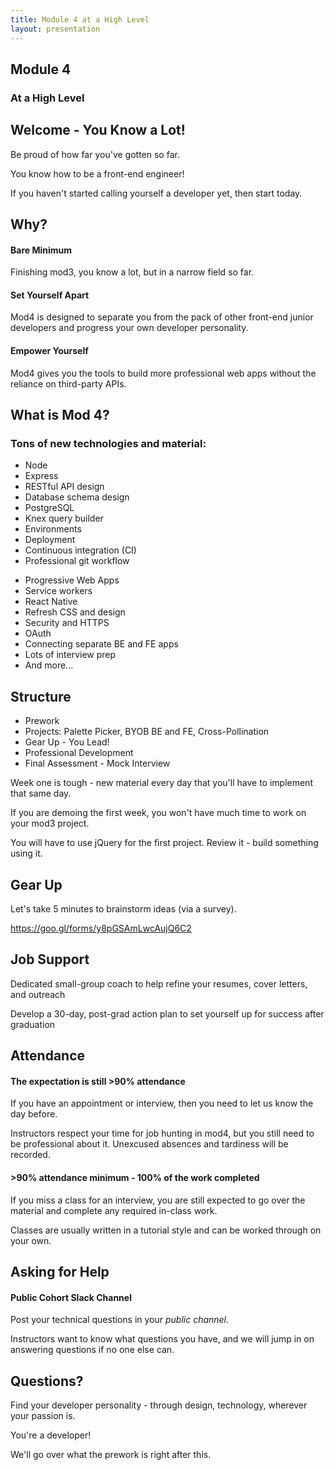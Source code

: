 ```yaml
---
title: Module 4 at a High Level
layout: presentation
---
```


<section>
  <h1>Module 4</h1>
  <h3>At a High Level</h3>
</section>

<section>
  <section>
    <h2>Welcome - You Know a Lot!</h2>
    <p>Be proud of how far you've gotten so far.</p>
    <p>You know how to be a front-end engineer!</p>
    <p>If you haven't started calling yourself a developer yet, then start today.</p>
  </section>
  <section>
    <h2>Why?</h2>
  </section>
  <section>
    <h4>Bare Minimum</h4>
    <p>Finishing mod3, you know a lot, but in a narrow field so far.</p>
  </section>
  <section>
    <h4>Set Yourself Apart</h4>
    <p>Mod4 is designed to separate you from the pack of other front-end junior developers and progress your own developer personality.</p>
  </section>
  <section>
    <h4>Empower Yourself</h4>
    <p>Mod4 gives you the tools to build more professional web apps without the reliance on third-party APIs.</p>
  </section>
</section>

<section>
  <section>
    <h2>What is Mod 4?</h2>
  </section>
  <section>
    <h3>Tons of new technologies and material:</h3>
    <ul>
      <li>Node</li>
      <li>Express</li>
      <li>RESTful API design</li>
      <li>Database schema design</li>
      <li>PostgreSQL</li>
      <li>Knex query builder</li>
      <li>Environments</li>
      <li>Deployment</li>
      <li>Continuous integration (CI)</li>
      <li>Professional git workflow</li>
    </ul>
  </section>
  <section>
    <ul>
      <li>Progressive Web Apps</li>
      <li>Service workers</li>
      <li>React Native</li>
      <li>Refresh CSS and design</li>
      <li>Security and HTTPS</li>
      <li>OAuth</li>
      <li>Connecting separate BE and FE apps</li>
      <li>Lots of interview prep</li>
      <li>And more...</li>
    </ul>
  </section>
</section>

<section>
  <section>
    <h2>Structure</h2>
  </section>
  <section>
    <ul>
      <li>Prework</li>
      <li>Projects: Palette Picker, BYOB BE and FE, Cross-Pollination</li>
      <li>Gear Up - You Lead!</li>
      <li>Professional Development</li>
      <li>Final Assessment - Mock Interview</li>
    </ul>
  </section>
  <section>
    <p>Week one is tough - new material every day that you'll have to implement that same day.</p>
    <p>If you are demoing the first week, you won't have much time to work on your mod3 project.</p>
    <p>You will have to use jQuery for the first project. Review it - build something using it.</p>
  </section>
</section>

<section>
  <section>
    <h2>Gear Up</h2>
  </section>
  <section>
    <p>Let's take 5 minutes to brainstorm ideas (via a survey).</p>
    <p><a href="https://goo.gl/forms/y8pGSAmLwcAujQ6C2">https://goo.gl/forms/y8pGSAmLwcAujQ6C2</a></p>
  </section>
</section>

<section>
  <section>
    <h2>Job Support</h2>
  </section>
  <section>
    <p>Dedicated small-group coach to help refine your resumes, cover letters, and outreach</p>
    <p>Develop a 30-day, post-grad action plan to set yourself up for success after graduation</p>
  </section>
</section>

<section>
  <section>
    <h2>Attendance</h2>
  </section>
  <section>
    <h4>The expectation is still >90% attendance</h4>
    <p>If you have an appointment or interview, then you need to let us know the day before.</p>
    <p>Instructors respect your time for job hunting in mod4, but you still need to be professional about it. Unexcused absences and tardiness will be recorded.</p>
  </section>
  <section>
    <h4>>90% attendance minimum - 100% of the work completed</h4>
    <p>If you miss a class for an interview, you are still expected to go over the material and complete any required in-class work.</p>
    <p>Classes are usually written in a tutorial style and can be worked through on your own.</p>
  </section>
</section>

<section>
  <section>
    <h2>Asking for Help</h2>
  </section>
  <section>
    <h4>Public Cohort Slack Channel</h4>
    <p>Post your technical questions in your <em>public channel</em>.</p>
    <p>Instructors want to know what questions you have, and we will jump in on answering questions if no one else can.</p>
  </section>
</section>

<section>
  <section>
    <h2>Questions?</h2>
    <p>Find your developer personality - through design, technology, wherever your passion is.</p>
    <p>You're a developer!</p>
    <p>We'll go over what the prework is right after this.</p>
  </section>
</section>
